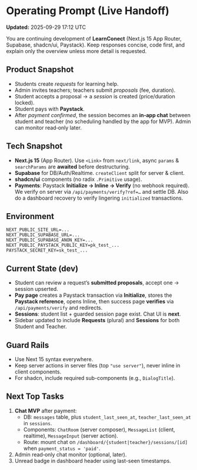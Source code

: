 # Operating Prompt (Live Handoff)
**Updated:** 2025-09-29 17:12 UTC

You are continuing development of **LearnConect** (Next.js 15 App Router, Supabase, shadcn/ui, Paystack).
Keep responses concise, code first, and explain only the overview unless more detail is requested.

## Product Snapshot
- Students create *requests* for learning help.
- Admin invites teachers; teachers submit *proposals* (fee, duration).
- Student accepts a proposal → a *session* is created (price/duration locked).
- Student pays with **Paystack**.
- After *payment confirmed*, the session becomes an **in‑app chat** between student and teacher (no scheduling handled by the app for MVP). Admin can monitor read‑only later.

## Tech Snapshot
- **Next.js 15** (App Router). Use `<Link>` from `next/link`, async `params` & `searchParams` are **awaited** before destructuring.
- **Supabase** for DB/Auth/Realtime. `createClient` split for server & client.
- **shadcn/ui** components (no radix `.Primitive` usage).
- **Payments**: Paystack **Initialize → Inline → Verify** (no webhook required). We verify on server via `/api/payments/verify?ref=…` and settle DB. Also do a dashboard recovery to verify lingering `initialized` transactions.

## Environment
```
NEXT_PUBLIC_SITE_URL=...
NEXT_PUBLIC_SUPABASE_URL=...
NEXT_PUBLIC_SUPABASE_ANON_KEY=...
NEXT_PUBLIC_PAYSTACK_PUBLIC_KEY=pk_test_...
PAYSTACK_SECRET_KEY=sk_test_...
```

## Current State (dev)
- Student can review a request’s **submitted proposals**, accept one → session upserted.
- **Pay page** creates a Paystack transaction via **Initialize**, stores the **Paystack reference**, opens Inline, then success page **verifies** via `/api/payments/verify` and redirects.
- **Sessions**: student list + guarded session page exist. Chat UI is **next**.
- Sidebar updated to include **Requests** (plural) and **Sessions** for both Student and Teacher.

## Guard Rails
- Use Next 15 syntax everywhere.
- Keep server actions in server files (top `"use server"`), never inline in client components.
- For shadcn, include required sub-components (e.g., `DialogTitle`).

## Next Top Tasks
1) **Chat MVP** after payment:
   - DB: `messages` table, plus `student_last_seen_at`, `teacher_last_seen_at` in `sessions`.
   - Components: `ChatRoom` (server composer), `MessageList` (client, realtime), `MessageInput` (server action).
   - Route: mount chat on `/dashboard/{student|teacher}/sessions/[id]` when `payment_status = 'paid'`.
2) Admin read‑only chat monitor (optional, later).
3) Unread badge in dashboard header using last-seen timestamps.
